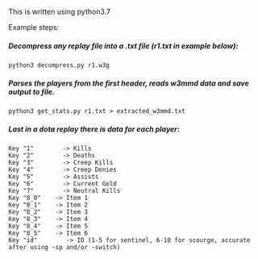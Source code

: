 
This is written using python3.7

Example steps:


##### Decompress any replay file into a .txt file (r1.txt in example below):

```
python3 decompress.py r1.w3g
```

##### Parses the players from the first header, reads w3mmd data and save output to file.

```
python3 get_stats.py r1.txt > extracted_w3mmd.txt
```

##### Last in a dota replay there is data for each player:
```
Key "1"        -> Kills
Key "2"        -> Deaths
Key "3"        -> Creep Kills
Key "4"        -> Creep Denies
Key "5"        -> Assists
Key "6"        -> Current Gold
Key "7"        -> Neutral Kills
Key "8_0"    -> Item 1
Key "8_1"    -> Item 2
Key "8_2"    -> Item 3
Key "8_3"    -> Item 4
Key "8_4"    -> Item 5
Key "8_5"    -> Item 6
Key "id"        -> ID (1-5 for sentinel, 6-10 for scourge, accurate after using -sp and/or -switch)
```
